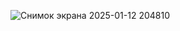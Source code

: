 ![Снимок экрана 2025-01-12 204810](https://github.com/user-attachments/assets/90d49f0f-8992-4b5f-90fe-674a6b0ad5ad)
